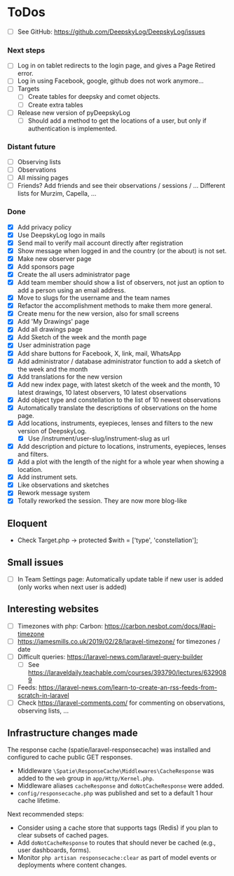 # ToDos

+ [ ] See GitHub: <https://github.com/DeepskyLog/DeepskyLog/issues>

### Next steps

+ [ ] Log in on tablet redirects to the login page, and gives a Page Retired error.
+ [ ] Log in using Facebook, google, github does not work anymore...
+ [ ] Targets
    + [ ] Create tables for deepsky and comet objects.
    + [ ] Create extra tables
+ [ ] Release new version of pyDeepskyLog
    + [ ] Should add a method to get the locations of a user, but only if authentication is implemented.

### Distant future

+ [ ] Observing lists
+ [ ] Observations
+ [ ] All missing pages
+ [ ] Friends? Add friends and see their observations / sessions / ... Different lists for Murzim, Capella, ...

### Done

+ [X] Add privacy policy
+ [X] Use DeepskyLog logo in mails
+ [X] Send mail to verify mail account directly after registration
+ [X] Show message when logged in and the country (or the about) is not set.
+ [X] Make new observer page
+ [X] Add sponsors page
+ [X] Create the all users administrator page
+ [X] Add team member should show a list of observers, not just an option to add a person using an email address.
+ [X] Move to slugs for the username and the team names
+ [X] Refactor the accomplishment methods to make them more general.
+ [X] Create menu for the new version, also for small screens
+ [X] Add 'My Drawings' page
+ [X] Add all drawings page
+ [X] Add Sketch of the week and the month page
+ [X] User administration page
+ [X] Add share buttons for Facebook, X, link, mail, WhatsApp
+ [X] Add administrator / database administrator function to add a sketch of the week and the month
+ [X] Add translations for the new version
+ [X] Add new index page, with latest sketch of the week and the month, 10 latest drawings, 10 latest observers, 10
  latest observations
+ [X] Add object type and constellation to the list of 10 newest observations
+ [X] Automatically translate the descriptions of observations on the home page.
+ [X] Add locations, instruments, eyepieces, lenses and filters to the new version of DeepskyLog.
    + [X] Use /instrument/user-slug/instrument-slug as url
+ [X] Add description and picture to locations, instruments, eyepieces, lenses and filters.
+ [X] Add a plot with the length of the night for a whole year when showing a location.
+ [X] Add instrument sets.
+ [X] Like observations and sketches
+ [X] Rework message system
+ [X] Totally reworked the session.  They are now more blog-like

## Eloquent

+ Check Target.php -> protected $with = ['type', 'constellation'];

## Small issues

+ [ ] In Team Settings page: Automatically update table if new user is added (only works when next user is added)

## Interesting websites

+ [ ] Timezones with php: Carbon: <https://carbon.nesbot.com/docs/#api-timezone>
+ [ ] <https://jamesmills.co.uk/2019/02/28/laravel-timezone/> for timezones / date
+ [ ] Difficult queries: <https://laravel-news.com/laravel-query-builder>
    + [ ] See https://laraveldaily.teachable.com/courses/393790/lectures/6329089
+ [ ] Feeds: https://laravel-news.com/learn-to-create-an-rss-feeds-from-scratch-in-laravel
+ [ ] Check https://laravel-comments.com/ for commenting on observations, observing lists, ...

## Infrastructure changes made

The response cache (spatie/laravel-responsecache) was installed and configured to cache public GET responses.
- Middleware `\Spatie\ResponseCache\Middlewares\CacheResponse` was added to the `web` group in `app/Http/Kernel.php`.
- Middleware aliases `cacheResponse` and `doNotCacheResponse` were added.
- `config/responsecache.php` was published and set to a default 1 hour cache lifetime.

Next recommended steps:
- Consider using a cache store that supports tags (Redis) if you plan to clear subsets of cached pages.
- Add `doNotCacheResponse` to routes that should never be cached (e.g., user dashboards, forms).
- Monitor `php artisan responsecache:clear` as part of model events or deployments where content changes.
